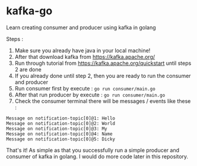 # kafka-go
Learn creating consumer and producer using kafka in golang

Steps :
1. Make sure you already have java in your local machine!
2. After that download kafka from https://kafka.apache.org/
3. Run through tutorial from https://kafka.apache.org/quickstart until steps 2 are done
4. If you already done until step 2, then you are ready to run the consumer and producer
5. Run consumer first by execute : `go run consumer/main.go`
6. After that run producer by execute : `go run consumer/main.go`
7. Check the consumer terminal there will be messages / events like these :
```
Message on notification-topic[0]@1: Hello
Message on notification-topic[0]@2: World
Message on notification-topic[0]@3: My
Message on notification-topic[0]@4: Name
Message on notification-topic[0]@5: Dicky
```

That's it! As simple as that you successfully run a simple producer and consumer of kafka in golang.
I would do more code later in this repository.